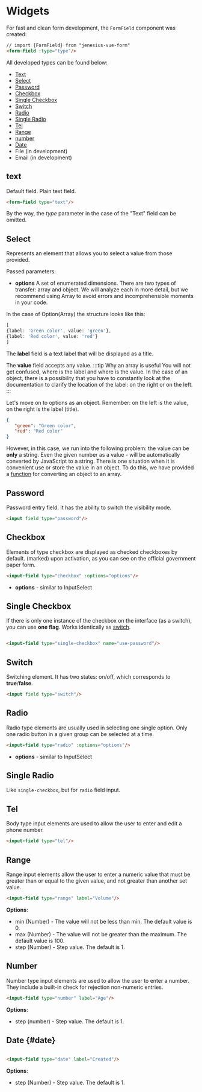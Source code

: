 <script setup>
import {FormField, Form} from './../../src';
const form = new Form();

const arrayColor = [
         {
             label: 'Red',
             value: 'red'
         },
         {
             label: 'Green',
             value: 'green'
         },
         {
             label: 'Blue',
             value: 'blue'
         },
         {
             label: 'Transparent',
             value: null
         },
{
label: 'Black color',
value: 'black'
},
{
label: 'White color',
value: 'white'
},
{
label: "yellow",
value: 'yellow'
}
     ];
const coolOptions = [
         {
             label: 'Buy a car',
             value: 'car'
         },
         {
             label: 'Donate',
             value: 'donate'
         },
     ]

</script>

# Widgets

For fast and clean form development, the `FormField` component was created:

```html
// import {FormField} from "jenesius-vue-form"
<form-field :type="type"/>
```

All developed types can be found below:

- [Text](#text)
- [Select](#select)
- [Password](#password)
- [Checkbox](#checkbox)
- [Single Checkbox](#single-checkbox)
- [Switch](#switch)
- [Radio](#radio)
- [Single Radio](#single-radio)
- [Tel](#tel)
- [Range](#range)
- [number](#number)
- [Date](#date)
- File (in development)
- Email (in development)

## text

Default field. Plain text field.
```html
<form-field type="text"/>
```
<FormField type="text" label="Text" name="login" />

By the way, the *type* parameter in the case of the "Text" field can be omitted.

## Select

Represents an element that allows you to select a value from those provided.

<FormField type = "select" label = "Colors" name = "color" :options = "arrayColor" />

Passed parameters:

- **options** A set of enumerated dimensions. There are two types of transfer: array and object.
  We will analyze each in more detail, but we recommend using Array to avoid errors and incomprehensible
  moments in your code.

In the case of Option(Array) the structure looks like this:

```ts
[
{label: 'Green color', value: 'green'},
{label: 'Red color', value: 'red'}
]
```

The **label** field is a text label that will be displayed as a title.

The **value** field accepts any value.
:::tip Why an array is useful
You will not get confused, where is the label and where is the value. In the case of an object, there is a possibility that
you have to
constantly look at the documentation to clarify the location of the label: on the right or on the left.
:::

Let's move on to options as an object. Remember: on the left is the value, on the right is the label (title).

```json
{
   "green": "Green color",
   "red": "Red color"
}
```

However, in this case, we run into the following problem: the value can be **only** a string. Even the given number
as a value - will be automatically converted by JavaScript to a string. There is one situation when it is convenient
use
or store the value in an object. To do this, we have provided a [function](./../guide/utils#convertOptionsObject) for
converting an object to an array.

## Password

Password entry field. It has the ability to switch the visibility mode.
```html
<input field type="password"/>
```
<FormField type="password" label="Password" name="password" />

## Checkbox

Elements of type checkbox are displayed as checked checkboxes by default.
(marked) upon activation, as you can see on the official government paper form.

```html
<input-field type="checkbox" :options="options"/>
```
- **options** - similar to InputSelect

<FormField type = "checkbox" label = "How help?" name = "coolOptions" :options = "coolOptions" />

## Single Checkbox

If there is only one instance of the checkbox on the interface (as a switch), you can use
**one flag**. Works identically as [switch](#switch).
```html

<input-field type="single-checkbox" name="use-password"/>
```
<FormField type="single-checkbox" label="usePassword" name="usePassword" />

## Switch

Switching element. It has two states: on/off, which corresponds to **true**/**false**.

```html
<input field type="switch"/>
```
<FormField label="Dark site theme" type="switch" name="theme"/>

## Radio

Radio type elements are usually used in selecting one single option.
Only one radio button in a given group can be selected at a time.

```html
<input-field type="radio" :options="options"/>
```

- **options** - similar to InputSelect

<FormField type="radio" label="How help?" name = "coolOptions" :options = "coolOptions" />

## Single Radio

Like `single-checkbox`, but for `radio` field input.

## Tel

Body type input elements are used to allow the user to enter and edit a phone number.

```html
<input-field type="tel"/>
```

<FormField type="tel" label="How help?" name = "phone" />

## Range

Range input elements allow the user to enter a numeric value that must be greater than or equal to the given value, and not
greater than another set value.

```html
<input-field type="range" label="Volume"/>
```

**Options**:

- min (Number) - The value will not be less than min. The default value is 0.
- max (Number) - The value will not be greater than the maximum. The default value is 100.
- step (Number) - Step value. The default is 1.

<FormField label = "Volume" type = "range" name = "volume" />

## Number

Number type input elements are used to allow the user to enter a number. They include a built-in check for rejection
non-numeric entries.

```html
<input-field type="number" label="Age"/>
```

**Options**:

- step (number) - Step value. The default is 1.

  <FormField label="Age" type="number" name="age"/>

## Date {#date}

```html

<input-field type="date" label="Created"/>
```

**Options**:

- step (Number) - Step value. The default is 1.

<FormField label="Created" type="date" name="date"/>